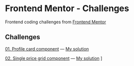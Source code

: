 # Frontend Mentor - Challenges
Frontend coding challenges from [Frontend Mentor](https://www.frontendmentor.io)

## Challenges
[01. Profile card component](https://www.frontendmentor.io/challenges/profile-card-component-cfArpWshJ)   —   [My solution](https://frontend-mentor-proyect.vercel.app/)

[02. Single price grid component](https://www.frontendmentor.io/challenges/single-price-grid-component-5ce41129d0ff452fec5abbbc)   —   [My solution](https://single-price-rose-seven.vercel.app/)
]